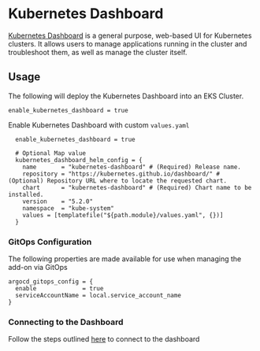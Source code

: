 # Kubernetes Dashboard

[Kubernetes Dashboard](https://github.com/kubernetes/dashboard) is a general purpose, web-based UI for Kubernetes clusters. It allows users to manage applications running in the cluster and troubleshoot them, as well as manage the cluster itself.

## Usage

The following will deploy the Kubernetes Dashboard into an EKS Cluster.

```hcl-terraform
enable_kubernetes_dashboard = true
```

Enable Kubernetes Dashboard with custom `values.yaml`

```hcl-terraform
  enable_kubernetes_dashboard = true

  # Optional Map value
  kubernetes_dashboard_helm_config = {
    name       = "kubernetes-dashboard" # (Required) Release name.
    repository = "https://kubernetes.github.io/dashboard/" # (Optional) Repository URL where to locate the requested chart.
    chart      = "kubernetes-dashboard" # (Required) Chart name to be installed.
    version    = "5.2.0"
    namespace  = "kube-system"
    values = [templatefile("${path.module}/values.yaml", {})]
  }
```

### GitOps Configuration

The following properties are made available for use when managing the add-on via GitOps

```hcl-terraform
argocd_gitops_config = {
  enable             = true
  serviceAccountName = local.service_account_name
}
```

### Connecting to the Dashboard

Follow the steps outlined [here](https://docs.aws.amazon.com/eks/latest/userguide/dashboard-tutorial.html#view-dashboard) to connect to the dashboard